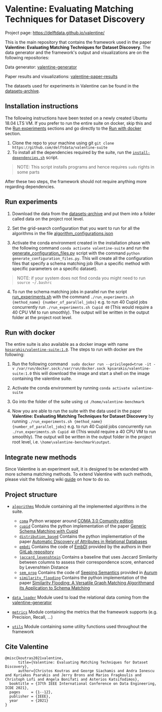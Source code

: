 # Valentine: Evaluating Matching Techniques for Dataset Discovery

Project page: https://delftdata.github.io/valentine/

This is the main repository that contains the framework used in the paper **Valentine: Evaluating Matching Techniques for Dataset Discovery**. The data generator and the framework's output and visualizations are on the following repositories:

Data generator: [valentine-generator](https://github.com/delftdata/valentine-generator)

Paper results and visualizations: [valentine-paper-results](https://github.com/delftdata/valentine-paper-results)

The datasets used for experiments in Valentine can be found in the [datasets-archive](https://surfdrive.surf.nl/files/index.php/s/QU5oxyNMuVguEku).

## Installation instructions
The following instructions have been tested on a newly created Ubuntu 18.04 LTS VM. If you prefer to run the entire suite on docker, skip this and the [Run experiments](#run-experiments) sections and go directly to the [Run with docker](#run-with-docker) section.

1. Clone the repo to your machine using git `git clone https://github.com/delftdata/valentine-suite`
2. To install all the dependencies required by the suite, run the [`install-dependencies.sh`](https://github.com/delftdata/valentine-suite/blob/master/install-dependencies.sh) script. 

> NOTE: This script installs programs and hence requires `sudo` rights in some parts

After these two steps, the framework should not require anything more regarding dependencies.

## Run experiments
1. Download the data from the [datasets-archive](https://surfdrive.surf.nl/files/index.php/s/QU5oxyNMuVguEku) and put them into a folder called data on the project root level. 

2. Set the grid-search configuration that you want to run for all the algorithms in the file [algorithm_configurations.json](https://github.com/delftdata/valentine-suite/blob/master/algorithm_configurations.json)

3. Activate the conda environment created in the installation phase with the following command `conda activate valentine-suite` and run the [generate_configuration_files.py](https://github.com/delftdata/valentine-suite/blob/master/generate_configuration_files.py) script with the command `python generate_configuration_files.py`. This will create all the configuration files that specify a schema matching job (Run a specific method with specific parameters on a specific dataset). 

> NOTE: if your system does not find conda you might need to run `source ~/.bashrc`

4. To run the schema matching jobs in parallel run the script [run_experiments.sh](https://github.com/delftdata/valentine-suite/blob/master/run_experiments.sh) with the command `./run_experiments.sh {method_name} {number_of_parallel_jobs}` e.g. to run 40 Cupid jobs concurrently run `./run_experiments.sh Cupid 40` (This would require a 40 CPU VM to run smoothly). The output will be written in the output folder at the project root level.

## Run with docker
The entire suite is also available as a docker image with name [`kpsarakis/valentine-suite:1.0`](https://hub.docker.com/layers/kpsarakis/valentine-suite/1.0/images/sha256-a3e4a359bb45d05687475af6d19104a85c494b2ac91384373d6d1a769639e62e?context=repo). The steps to run with docker are the following: 

1. Run the following command ` sudo docker run --privileged=true -it -v /var/run/docker.sock:/var/run/docker.sock kpsarakis/valentine-suite:1.0` this will download the image and start a shell on the image containing the valentine suite.

2. Activate the conda environment by running `conda activate valentine-suite`

3. Go into the folder of the suite using `cd /home/valentine-benchmark`

4. Now you are able to run the suite with the data used in the paper **Valentine: Evaluating Matching Techniques for Dataset Discovery** by running `./run_experiments.sh {method_name} {number_of_parallel_jobs}` e.g. to run 40 Cupid jobs concurrently run `./run_experiments.sh Cupid 40` (This would require a 40 CPU VM to run smoothly). The output will be written in the output folder in the project root level, i.e. `\home\valentine-benchmark\output`.


## Integrate new methods
Since Valentine is an experiment suit, it is designed to be extended with more schema matching methods. To extend Valentine with such methods, please visit the following wiki [guide](https://github.com/delftdata/valentine-suite/wiki/Integrate-new-methods) on how to do so. 

## Project structure

* [`algorithms`](https://github.com/delftdata/valentine-suite/tree/master/algorithms) Module containing all the implemented algorithms in the suite.
   * [`coma`](https://github.com/delftdata/valentine-suite/tree/master/algorithms/coma) Python wrapper around [COMA 3.0 Comunity edition](https://sourceforge.net/projects/coma-ce/)
   * [`cupid`](https://github.com/delftdata/valentine-suite/tree/master/algorithms/cupid) Contains the python implementation of the paper [Generic Schema Matching with Cupid](http://citeseerx.ist.psu.edu/viewdoc/download?doi=10.1.1.79.4079&rep=rep1&type=pdf)
   * [`distribution_based`](https://github.com/delftdata/valentine-suite/tree/master/algorithms/distribution_based) Contains the python implementation of the paper [Automatic Discovery of Attributes in Relational Databases](https://dl-acm-org.tudelft.idm.oclc.org/doi/pdf/10.1145/1989323.1989336)
    * [`embdi`](https://github.com/delftdata/valentine-suite/tree/master/algorithms/embdi) Contains the code of [EmbDI](https://dl.acm.org/doi/10.1145/3318464.3389742) provided by the authors in their [GitLab repository](https://gitlab.eurecom.fr/cappuzzo/embdi)
   * [`jaccard_levenshtein`](https://github.com/delftdata/valentine-suite/tree/master/algorithms/jaccard_levenshtein) Contains a baseline that uses Jaccard Similarity between columns to assess their correspondence score, enhanced by Levenshtein Distance
   * [`sem_prop`](https://github.com/delftdata/valentine-suite/tree/master/algorithms/sem_prop) Contains the code of [Seeping Semantics](http://da.qcri.org/ntang/pubs/icde2018semantic.pdf) provided in [Aurum](https://github.com/mitdbg/aurum-datadiscovery)
   * [`similarity_flooding`](https://github.com/delftdata/valentine-suite/tree/master/algorithms/similarity_flooding) Contains the python implementation of the paper [Similarity Flooding: A Versatile Graph Matching Algorithmand its Application to Schema Matching](http://p8090-ilpubs.stanford.edu.tudelft.idm.oclc.org/730/1/2002-1.pdf)
   
* [`data_loader`](https://github.com/delftdata/valentine-suite/tree/master/data_loader) Module used to load the relational data coming from the [valentine-generator](https://github.com/delftdata/valentine-generator)
* [`metrics`](https://github.com/delftdata/valentine-suite/tree/master/metrics) Module containing the metrics that the framework supports (e.g. Precision, Recall, ...) 
* [`utils`](https://github.com/delftdata/valentine-suite/tree/master/utils) Module containing some utility functions used throughout the framework


## Cite Valentine
```
@misc{koutras2021valentine,
      title={Valentine: Evaluating Matching Techniques for Dataset Discovery}, 
      author={Christos Koutras and George Siachamis and Andra Ionescu and Kyriakos Psarakis and Jerry Brons and Marios Fragkoulis and Christoph Lofi and Angela Bonifati and Asterios Katsifodimos},
  booktitle = {37th IEEE International Conference on Data Engineering, ICDE 2021},
  pages     = {1--12},
  publisher = {IEEE},
  year      = {2021}
}
```
